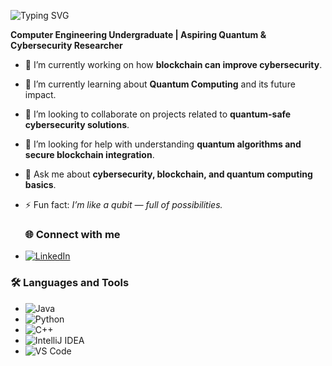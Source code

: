 
![Typing SVG](https://readme-typing-svg.herokuapp.com?font=Fira+Code&size=24&duration=4000&pause=1000&color=8A2BE2&center=true&vCenter=true&width=600&lines=Hi+there+👋+I'm+Varnaja+Uthayaraj;Cyber+Security+Engineer+%26+Student)



**Computer Engineering Undergraduate | Aspiring Quantum & Cybersecurity Researcher**


- 🔭 I’m currently working on how **blockchain can improve cybersecurity**.
- 🌱 I’m currently learning about **Quantum Computing** and its future impact.
- 👯 I’m looking to collaborate on projects related to **quantum-safe cybersecurity solutions**.
- 🤔 I’m looking for help with understanding **quantum algorithms and secure blockchain integration**.
- 💬 Ask me about **cybersecurity, blockchain, and quantum computing basics**.
- ⚡ Fun fact: *I’m like a qubit — full of possibilities.*

  ### 🌐 Connect with me
 - [![LinkedIn](https://img.shields.io/badge/LinkedIn-blue?logo=linkedin)](www.linkedin.com/in/varnaja01)
  
 ### 🛠 Languages and Tools
 - ![Java](https://img.shields.io/badge/Java-red?logo=java&logoColor=white)
 - ![Python](https://img.shields.io/badge/Python-yellow?logo=python&logoColor=blue)
 - ![C++](https://img.shields.io/badge/C++-blue?logo=c%2B%2B&logoColor=white)
 - ![IntelliJ IDEA](https://img.shields.io/badge/IntelliJ%20IDEA-blue?logo=intellij-idea&logoColor=white)
 - ![VS Code](https://img.shields.io/badge/VS%20Code-blue?logo=visual-studio-code&logoColor=white)
